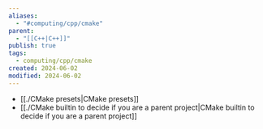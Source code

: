 ```yaml
---
aliases:
  - "#computing/cpp/cmake"
parent:
  - "[[C++|C++]]"
publish: true
tags:
  - computing/cpp/cmake
created: 2024-06-02
modified: 2024-06-02
---
```

- [[./CMake presets|CMake presets]]
- [[./CMake builtin to decide if you are a parent project|CMake builtin to decide if you are a parent project]]